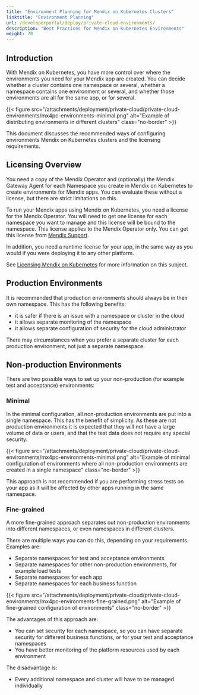 ```yaml
---
title: "Environment Planning for Mendix on Kubernetes Clusters"
linktitle: "Environment Planning"
url: /developerportal/deploy/private-cloud-environments/
description: "Best Practices for Mendix on Kubernetes Environments"
weight: 70
---
```


## Introduction

With Mendix on Kubernetes, you have more control over where the environments you need for your Mendix app are created. You can decide whether a cluster contains one namespace or several, whether a namespace contains one environment or several, and whether those environments are all for the same app, or for several.

{{< figure src="/attachments/deployment/private-cloud/private-cloud-environments/mx4pc-environments-minimal.png" alt="Example of distributing environments in different clusters" class="no-border" >}}

This document discusses the recommended ways of configuring environments Mendix on Kubernetes clusters and the licensing requirements.

## Licensing Overview

You need a copy of the Mendix Operator and (optionally) the Mendix Gateway Agent for each Namespace you create in Mendix on Kubernetes to create environments for Mendix apps. You can evaluate these without a license, but there are strict limitations on this.

To run your Mendix apps using Mendix on Kubernetes, you need a license for the Mendix Operator. You will need to get one license for each namespace you want to manage and this license will be bound to the namespace. This license applies to the Mendix Operator only. You can get this license from [Mendix Support](https://support.mendix.com).

In addition, you need a runtime license for your app, in the same way as you would if you were deploying it to any other platform.

See [Licensing Mendix on Kubernetes](/developerportal/deploy/private-cloud/#licensing) for more information on this subject.

## Production Environments

It is recommended that production environments should always be in their own namespace. This has the following benefits:

* it is safer if there is an issue with a namespace or cluster in the cloud
* it allows separate monitoring of the namespace
* it allows separate configuration of security for the cloud administrator

There may circumstances when you prefer a separate cluster for each production environment, not just a separate namespace.

## Non-production Environments

There are two possible ways to set up your non-production (for example test and acceptance) environments:

### Minimal

In the minimal configuration, all non-production environments are put into a single namespace. This has the benefit of simplicity. As these are not production environments it is expected that they will not have a large volume of data or users, and that the test data does not require any special security.

{{< figure src="/attachments/deployment/private-cloud/private-cloud-environments/mx4pc-environments-minimal.png" alt="Example of minimal configuration of environments where all non-production environments are created in a single namespace" class="no-border" >}}

This approach is not recommended if you are performing stress tests on your app as it will be affected by other apps running in the same namespace.

### Fine-grained

A more fine-grained approach separates out non-production environments into different namespaces, or even namespaces in different clusters.

There are multiple ways you can do this, depending on your requirements. Examples are:

* Separate namespaces for test and acceptance environments
* Separate namespaces for other non-production environments, for example load tests
* Separate namespaces for each app
* Separate namespaces for each business function

{{< figure src="/attachments/deployment/private-cloud/private-cloud-environments/mx4pc-environments-fine-grained.png" alt="Example of fine-grained configuration of environments" class="no-border" >}}

The advantages of this approach are:

* You can set security for each namespace, so you can have separate security for different business functions, or for your test and acceptance namespaces
* You have better monitoring of the platform resources used by each environment

The disadvantage is:

* Every additional namespace and cluster will have to be managed individually
